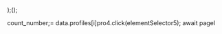 );();
                        
count_number;= data.profiles[i]pro4.click(elementSelector5);
                        await pagel
